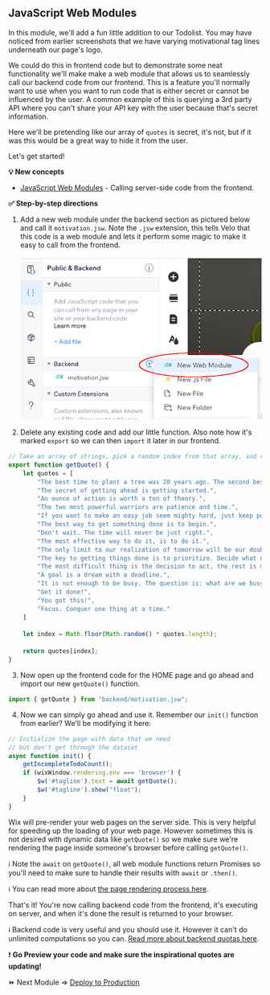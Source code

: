 ## JavaScript Web Modules

In this module, we'll add a fun little addition to our Todolist. You may have noticed from earlier screenshots that we have varying motivational tag lines underneath our page's logo.

We could do this in frontend code but to demonstrate some neat functionality we'll make make a web module that allows us to seamlessly call our backend code from our frontend. This is a feature you'll normally want to use when you want to run code that is either secret or cannot be influenced by the user. A common example of this is querying a 3rd party API where you can't share your API key with the user because that's secret information.

Here we'll be pretending like our array of `quotes` is secret, it's not, but if it was this would be a great way to hide it from the user.

Let's get started!

**:bulb: New concepts**

- [JavaScript Web Modules](https://support.wix.com/en/article/velo-web-modules-calling-server-side-code-from-the-frontend) - Calling server-side code from the frontend.

**:white_check_mark: Step-by-step directions**

1. Add a new web module under the backend section as pictured below and call it `motivation.jsw`. Note the `.jsw` extension, this tells Velo that this code is a web module and lets it perform some magic to make it easy to call from the frontend. <p><img src="assets/add-jsw.png" alt="Add JSW"></p>

2. Delete any existing code and add our little function. Also note how it's marked `export` so we can then `import` it later in our frontend.

```js
// Take an array of strings, pick a random index from that array, and return it.
export function getQuote() {
    let quotes = [
        "The best time to plant a tree was 20 years ago. The second best time is now.",
        "The secret of getting ahead is getting started.",
        "An ounce of action is worth a ton of theory.",
        "The two most powerful warriors are patience and time.",
        "If you want to make an easy job seem mighty hard, just keep putting off doing it.",
        "The best way to get something done is to begin.",
        "Don't wait. The time will never be just right.",
        "The most effective way to do it, is to do it.",
        "The only limit to our realization of tomorrow will be our doubts of today.",
        "The key to getting things done is to prioritize. Decide what needs to be done and do it first.",
        "The most difficult thing is the decision to act, the rest is merely tenacity.",
        "A goal is a dream with a deadline.",
        "It is not enough to be busy. The question is: what are we busy about?",
        "Get it done!",
        "You got this!", 
        "Focus. Conquer one thing at a time."
    ]

    let index = Math.floor(Math.random() * quotes.length);

    return quotes[index];
}
```

3. Now open up the frontend code for the HOME page and go ahead and import our new `getQuote()` function.

```js
import { getQuote } from "backend/motivation.jsw";
```

4. Now we can simply go ahead and use it. Remember our `init()` function from earlier? We'll be modifying it here:

```js
// Initialize the page with data that we need
// but don't get through the dataset
async function init() {
    getIncompleteTodoCount();
    if (wixWindow.rendering.env === 'browser') {
        $w('#tagline').text = await getQuote();
        $w('#tagline').show("float");
    }
}
```
Wix will pre-render your web pages on the server side. This is very helpful for speeding up the loading of your web page. However sometimes this is not desired with dynamic data like `getQuote()` so we make sure we're rendering the page inside someone's browser before calling `getQuote()`.

:information_source: Note the `await` on `getQuote()`, all web module functions return Promises so you'll need to make sure to handle their results with `await` or `.then()`.

:information_source: You can read more about [the page rendering process here](https://support.wix.com/en/article/velo-about-the-page-rendering-process).

That's it! You're now calling backend code from the frontend, it's executing on server, and when it's done the result is returned to your browser.

:information_source: Backend code is very useful and you should use it. However it can't do unlimited computations so you can. [Read more about backend quotas here](https://support.wix.com/en/article/velo-about-backend-quotas).

:exclamation: **Go Preview your code and make sure the inspirational quotes are updating!**

:fast_forward: Next Module => [Deploy to Production](PRODUCTION.md)

